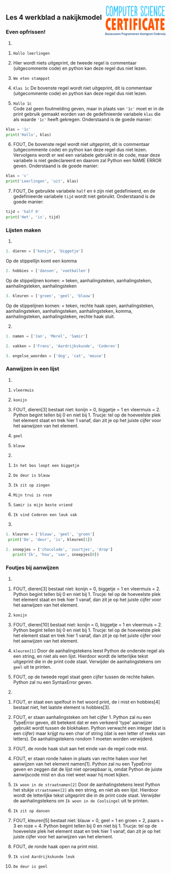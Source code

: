 <img src="../../img/Logo cs-certificate.jpg" style="zoom:20%" align="right" />

## Les 4 werkblad a nakijkmodel

### Even opfrissen!

1)

1. `Hallo leerlingen` <br/>


2. Hier wordt niets uitgeprint, de tweede regel is commentaar (uitgecommente code) en python kan deze regel dus niet lezen.


3. `We eten stamppot`<br/>


4. `Klas 1c`
De bovenste regel wordt niet uitgeprint, dit is commentaar (uitgecommente code) en python kan deze regel dus niet lezen.


5. `Hallo 1c`<br/>
  Code zal geen foutmelding geven, maar in plaats van `'1c'` moet er in de print gebruik gemaakt worden van de gedefinieerde variabele `klas` die als waarde `'1c'` heeft gekregen. Onderstaand is de goede manier:

  ```python
  klas = '1c'
  print('Hallo', klas)
  ```

6. FOUT, De bovenste regel wordt niet uitgeprint, dit is commentaar (uitgecommente code) en python kan deze regel dus niet lezen. Vervolgens wordt er wel een variabele gebruikt in de code, maar deze variabele is niet gedeclareerd en daarom zal Python een NAME ERROR geven. Onderstaand is de goede manier:

  ```python
  klas = 'c'
  print('Leerlingen', 'uit', klas)
  ```

7. FOUT, De gebruikte variabele `half` en `9` zijn niet gedefinieerd, en de gedefinieerde variabele `tijd` wordt niet gebruikt. Onderstaand is de goede manier:

  ```python
  tijd = 'half 9'
  print('Het', 'is', tijd)
  ```
<div style="page-break-after: always;"></div>

### Lijsten maken

1)
```python
1. dieren = ['konijn', 'biggetje']
  ```
Op de stippellijn komt een komma


```python
2. hobbies = ['dansen', 'voetballen']
  ```
Op de stippelijnen komen: = teken, aanhalingsteken, aanhalingsteken, aanhalingsteken, aanhalingsteken

```python
3. kleuren = ['groen', 'geel', 'blauw']
  ```
Op de stippelijnen komen: = teken, rechte haak open, aanhalingsteken, aanhalingsteken, aanhalingsteken, aanhalingsteken, komma, aanhalingsteken, aanhalingsteken, rechte haak sluit.

2)
```python
1. namen = ['Jan', 'Merel', 'Samir']
  ```

```python
2. vakken = ['Frans', 'Aardrijkskunde', 'Coderen']
  ```

```python
3. engelse_woorden = ['dog', 'cat', 'mouse']
  ```

<div style="page-break-after: always;"></div>

### Aanwijzen in een lijst

1)
1. `vleermuis`

2. `konijn`

3. FOUT, dieren[3] bestaat niet: konijn = 0, biggetje = 1 en vleermuis = 2. Python begint tellen bij 0 en niet bij 1. Trucje: tel op de hoeveelste plek het element staat en trek hier 1 vanaf, dan zit je op het juiste cijfer voor het aanwijzen van het element. 

4. `geel` 

5. `blauw` 


2)
1. `In het bos loopt een biggetje`

2. `De deur is blauw`

3. `Ik zit op zingen`

4. `Mijn trui is roze`

5. `Samir is mijn beste vriend`

6. `Ik vind Coderen een leuk vak`


3)
  ```python
1. kleuren = ['blauw', 'geel', 'groen']
   print('De', 'deur', 'is', kleuren[1])
  ```

```python
2. snoepjes = ['chocolade', 'zuurtjes', 'drop']
   print('Ik', 'hou', 'van', snoepjes[0])
  ```
<div style="page-break-after: always;"></div>

### Foutjes bij aanwijzen

1)
1. FOUT, dieren[3] bestaat niet: konijn = 0, biggetje = 1 en vleermuis = 2. Python begint tellen bij 0 en niet bij 1. Trucje: tel op de hoeveelste plek het element staat en trek hier 1 vanaf, dan zit je op het juiste cijfer voor het aanwijzen van het element. 

2. `konijn`

3. FOUT, dieren[10] bestaat niet: konijn = 0, biggetje = 1 en vleermuis = 2. Python begint tellen bij 0 en niet bij 1. Trucje: tel op de hoeveelste plek het element staat en trek hier 1 vanaf, dan zit je op het juiste cijfer voor het aanwijzen van het element. 

4. `kleuren[1]`
Door de aanhalingstekens leest Python de onderste regel als een string, en niet als een lijst. Hierdoor wordt de letterlijke tekst uitgeprint die in de print code staat. Verwijder de aanhalingstekens om `geel` uit te printen.

5. FOUT, op de tweede regel staat geen cijfer tussen de rechte haken. Python zal nu een SyntaxError geven. 

2)
1. FOUT, er staat een spelfout in het woord print, de i mist en hobbies[4] bestaat niet, het laatste element is hobbies[3].

2. FOUT, er staan aanhalingsteken om het cijfer 1. Python zal nu een TypeError geven, dit betekent dat er een verkeerd 'type' aanwijzer gebruikt wordt tussen de blokhaken. Python verwacht een integer (dat is een cijfer) maar krijgt nu een char of string (dat is een letter of reeks van letters). De aanhalingstekens rondom 1 moeten worden verwijderd. 

3. FOUT, de ronde haak sluit aan het einde van de regel code mist. 

4. FOUT, er staan ronde haken in plaats van rechte haken voor het aanwijzen van het element namen[1]. Python zal nu een TypeError geven en zeggen dat de lijst niet oproepbaar is, omdat Python de juiste aanwijscode mist en dus niet weet waar hij moet kijken.

5. `Ik woon in de straatnamen[2]`
Door de aanhalingstekens leest Python het stukje `straatnamen[2]` als een string, en niet als een lijst. Hierdoor wordt de letterlijke tekst uitgeprint die in de print code staat. Verwijder de aanhalingstekens om `Ik woon in de Coolsingel` uit te printen. 

6. `Ik zit op dansen`

7. FOUT, kleuren[5] bestaat niet: blauw = 0, geel = 1 en groen = 2, paars = 3 en roze = 4. Python begint tellen bij 0 en niet bij 1. Trucje: tel op de hoeveelste plek het element staat en trek hier 1 vanaf, dan zit je op het juiste cijfer voor het aanwijzen van het element. 

8. FOUT, de ronde haak open na print mist.

9. `Ik vind Aardrijkskunde leuk`

10. `De deur is geel`


